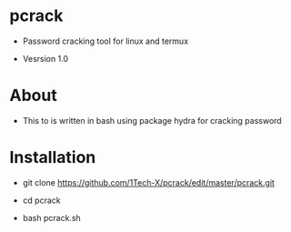 # pcrack
- Password cracking tool for linux and termux

- Vesrsion 1.0

# About 

- This to is written in bash using package hydra for cracking password

# Installation

- git clone https://github.com/1Tech-X/pcrack/edit/master/pcrack.git

- cd pcrack

- bash pcrack.sh
